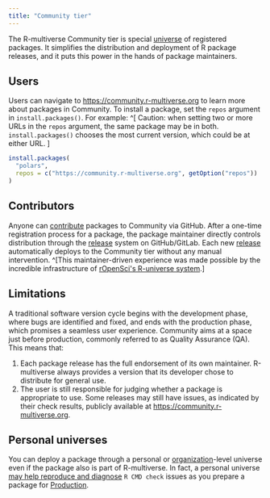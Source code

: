 ```yaml
---
title: "Community tier"
---
```


The R-multiverse Community tier is special [universe](https://community.r-multiverse.org) of registered packages.
It simplifies the distribution and deployment of R package releases,
and it puts this power in the hands of package maintainers.

## Users

Users can navigate to <https://community.r-multiverse.org> to learn more about packages in Community.
To install a package, set the `repos` argument in `install.packages()`.
For example:
^[
Caution: when setting two or more URLs in the `repos` argument,
the same package may be in both.
`install.packages()` chooses the most current version,
which could be at either URL.
]

```r
install.packages(
  "polars",
  repos = c("https://community.r-multiverse.org", getOption("repos"))
)
```

## Contributors

Anyone can [contribute](contributors.md) packages to Community via GitHub.
After a one-time registration process for a package,
the package maintainer directly controls distribution through the
[release](https://docs.github.com/en/repositories/releasing-projects-on-github/managing-releases-in-a-repository)
system on GitHub/GitLab.
Each new
[release](https://docs.github.com/en/repositories/releasing-projects-on-github/managing-releases-in-a-repository)
automatically deploys to the Community tier without any manual intervention.
^[This maintainer-driven experience was made possible by the incredible infrastructure of [rOpenSci's R-universe system](https://ropensci.org/r-universe/).]

## Limitations

A traditional software version cycle begins with the development phase, where bugs are identified and fixed, and ends with the production phase, which promises a seamless user experience.
Community aims at a space just before production, commonly referred to as Quality Assurance (QA).
This means that:

1. Each package release has the full endorsement of its own maintainer.
R-multiverse always provides a version that its developer chose to distribute for general use.
2. The user is still responsible for judging whether a package is appropriate to use.
Some releases may still have issues, as indicated by their check results, publicly available at <https://community.r-multiverse.org>.

## Personal universes

You can deploy a package through a personal or [organization](https://docs.github.com/en/organizations/collaborating-with-groups-in-organizations/about-organizations)-level
universe even if the package also is part of R-multiverse.
In fact, a personal universe [may help reproduce and diagnose](production.qmd#debugging) `R CMD check` issues
as you prepare a package for [Production](production.qmd).
